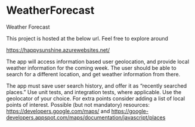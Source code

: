 # WeatherForecast
Weather Forecast

This project is hosted at the below url. Feel free to explore around

https://happysunshine.azurewebsites.net/

The app will access information based user geolocation, and provide local weather information for the coming week. The user should be able to search for a different location, and get weather information from there. 

The app must save user search history, and offer it as “recently searched places.” 
Use unit tests, and integration tests, where applicable. 
Use the geolocator of your choice. 
For extra points consider adding a list of local points of interest.
Possible (but not mandatory) resources:
https://developers.google.com/maps/ and
https://google-developers.appspot.com/maps/documentation/javascript/places


